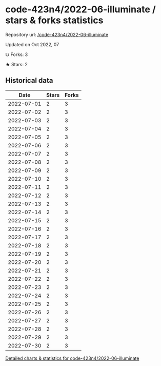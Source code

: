 # code-423n4/2022-06-illuminate / stars & forks statistics

Repository url: [/code-423n4/2022-06-illuminate](https://github.com/code-423n4/2022-06-illuminate)

Updated on Oct 2022, 07

☋ Forks: 3

★ Stars: 2

## Historical data
| Date | Stars | Forks |
|------|-------|-------|
| 2022-07-01 | 2 | 3 | 
| 2022-07-02 | 2 | 3 | 
| 2022-07-03 | 2 | 3 | 
| 2022-07-04 | 2 | 3 | 
| 2022-07-05 | 2 | 3 | 
| 2022-07-06 | 2 | 3 | 
| 2022-07-07 | 2 | 3 | 
| 2022-07-08 | 2 | 3 | 
| 2022-07-09 | 2 | 3 | 
| 2022-07-10 | 2 | 3 | 
| 2022-07-11 | 2 | 3 | 
| 2022-07-12 | 2 | 3 | 
| 2022-07-13 | 2 | 3 | 
| 2022-07-14 | 2 | 3 | 
| 2022-07-15 | 2 | 3 | 
| 2022-07-16 | 2 | 3 | 
| 2022-07-17 | 2 | 3 | 
| 2022-07-18 | 2 | 3 | 
| 2022-07-19 | 2 | 3 | 
| 2022-07-20 | 2 | 3 | 
| 2022-07-21 | 2 | 3 | 
| 2022-07-22 | 2 | 3 | 
| 2022-07-23 | 2 | 3 | 
| 2022-07-24 | 2 | 3 | 
| 2022-07-25 | 2 | 3 | 
| 2022-07-26 | 2 | 3 | 
| 2022-07-27 | 2 | 3 | 
| 2022-07-28 | 2 | 3 | 
| 2022-07-29 | 2 | 3 | 
| 2022-07-30 | 2 | 3 | 


[Detailed charts & statistics for code-423n4/2022-06-illuminate](https://reviewgithub.com/rep/code-423n4/2022-06-illuminate)
